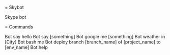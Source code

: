 = Skybot

Skype bot

= Commands

Bot say hello
Bot say [something]
Bot google me [something]
Bot weather in [City]
Bot bash me
Bot deploy branch [branch_name] of [project_name] to [env_name]
Bot help
